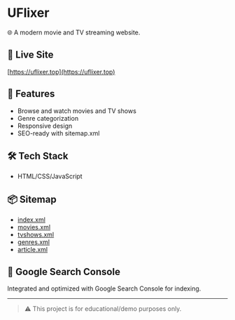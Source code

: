 # UFlixer

🌐 A modern movie and TV streaming website.

## 🔗 Live Site

[https://uflixer.top](https://uflixer.top)

## 📄 Features

- Browse and watch movies and TV shows
- Genre categorization
- Responsive design
- SEO-ready with sitemap.xml

## 🛠️ Tech Stack

- HTML/CSS/JavaScript

## 📦 Sitemap
- [index.xml](https://uflixer.top/sitemaps/sitemap.xml)
- [movies.xml](https://uflixer.top/sitemaps/movies.xml)
- [tvshows.xml](https://uflixer.top/sitemaps/tvshows.xml)
- [genres.xml](https://uflixer.top/sitemaps/genres.xml)
- [article.xml](https://uflixer.top/sitemaps/article.xml)

## 🧭 Google Search Console

Integrated and optimized with Google Search Console for indexing.

---

> ⚠️ This project is for educational/demo purposes only.
